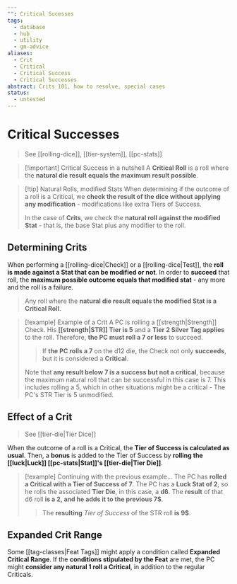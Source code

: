 ```yaml
---
"": Critical Sucesses
tags:
  - database
  - hub
  - utility
  - gm-advice
aliases:
  - Crit
  - Critical
  - Critical Success
  - Critical Successes
abstract: Crits 101, how to resolve, special cases
status:
  - untested
---
```

# Critical Successes
> See [[rolling-dice]], [[tier-system]], [[pc-stats]]

> [!important] Critical Success in a nutshell
> A **Critical Roll** is a roll where the **natural die result equals the maximum result possible**.

> [!tip] Natural Rolls, modified Stats
> When determining if the outcome of a roll is a Critical, we **check the result of the dice without applying any modification** - modifications like extra Tiers of Success.
> 
> In the case of **Crits**, we check the **natural roll against the modified Stat** - that is, the base Stat plus any modifier to the roll.

## Determining Crits
When performing a [[rolling-dice|Check]] or a [[rolling-dice|Test]], the **roll is made against a Stat that can be modified or not**. In order to **succeed** that roll, the **maximum possible outcome equals that modified stat** - any more and the roll is a failure.

> Any roll where the **natural die result equals the modified Stat is a Critical Roll**.

> [!example] Example of a Crit
> A PC is rolling a [[strength|Strength]] Check. His **[[strength|STR]] Tier is 5** and a **Tier 2 Silver Tag applies** to the roll. Therefore, **the PC must roll a 7 or less** to succeed.
> 
> > If **the PC rolls a 7** on the d12 die, the Check not only **succeeds**, but it is considered a **Critical**.
> 
> Note that **any result below 7 is a success but not a critical**, because the maximum natural roll that can be successful in this case is 7. This includes rolling a 5, which in other situations might be a critical - The PC's STR Tier is 5 unmodified.

## Effect of a Crit
> See [[tier-die|Tier Dice]]

When the outcome of a roll is a Critical, the **Tier of Success is calculated as usual**. Then, a **bonus** is added to the Tier of Success by **rolling the [[luck|Luck]] [[pc-stats|Stat]]'s [[tier-die|Tier Die]]**.

> [!example] Continuing with the previous example...
> The PC has **rolled a Critical with a Tier of Success of 7**. The PC has a **Luck Stat of 2**, so he rolls the associated **Tier Die**, in this case, a **d6**. The **result** of that d6 roll **is a 2, and he adds it to the previous 7$**.
> 
> > The **resulting** *Tier of Success* of the STR roll **is 9\$**.
## Expanded Crit Range
Some [[tag-classes|Feat Tags]] might apply a condition called **Expanded Critical Range**. If the **conditions stipulated by the Feat** are met, the PC might **consider any natural 1 roll a Critical**, in addition to the regular Criticals.